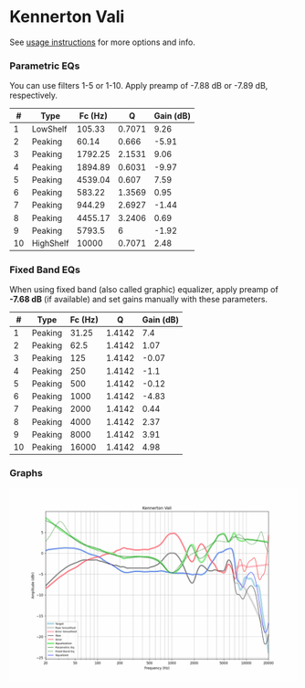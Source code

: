 # Kennerton Vali
See [usage instructions](https://github.com/jaakkopasanen/AutoEq#usage) for more options and info.

### Parametric EQs
You can use filters 1-5 or 1-10. Apply preamp of -7.88 dB or -7.89 dB, respectively.

|   # | Type      |   Fc (Hz) |      Q |   Gain (dB) |
|-----|-----------|-----------|--------|-------------|
|   1 | LowShelf  |    105.33 | 0.7071 |        9.26 |
|   2 | Peaking   |     60.14 | 0.666  |       -5.91 |
|   3 | Peaking   |   1792.25 | 2.1531 |        9.06 |
|   4 | Peaking   |   1894.89 | 0.6031 |       -9.97 |
|   5 | Peaking   |   4539.04 | 0.607  |        7.59 |
|   6 | Peaking   |    583.22 | 1.3569 |        0.95 |
|   7 | Peaking   |    944.29 | 2.6927 |       -1.44 |
|   8 | Peaking   |   4455.17 | 3.2406 |        0.69 |
|   9 | Peaking   |   5793.5  | 6      |       -1.92 |
|  10 | HighShelf |  10000    | 0.7071 |        2.48 |

### Fixed Band EQs
When using fixed band (also called graphic) equalizer, apply preamp of **-7.68 dB** (if available) and set gains manually with these parameters.

|   # | Type    |   Fc (Hz) |      Q |   Gain (dB) |
|-----|---------|-----------|--------|-------------|
|   1 | Peaking |     31.25 | 1.4142 |        7.4  |
|   2 | Peaking |     62.5  | 1.4142 |        1.07 |
|   3 | Peaking |    125    | 1.4142 |       -0.07 |
|   4 | Peaking |    250    | 1.4142 |       -1.1  |
|   5 | Peaking |    500    | 1.4142 |       -0.12 |
|   6 | Peaking |   1000    | 1.4142 |       -4.83 |
|   7 | Peaking |   2000    | 1.4142 |        0.44 |
|   8 | Peaking |   4000    | 1.4142 |        2.37 |
|   9 | Peaking |   8000    | 1.4142 |        3.91 |
|  10 | Peaking |  16000    | 1.4142 |        4.98 |

### Graphs
![](./Kennerton%20Vali.png)
